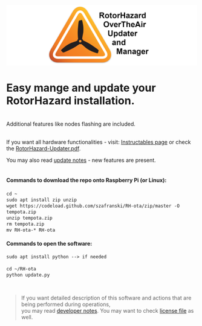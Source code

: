 ![OTA Logo](/resources/ota_logo.png)

# Easy mange and update your RotorHazard installation. 

</br>
Additional features like nodes flashing are included.
</br></br>

If you want all hardware functionalities - visit: [Instructables page](https://www.instructables.com/id/RotorHazard-Updater/)
or check the [RotorHazard-Updater.pdf](/how_to/RotorHazard-Updater.pdf).

You may also read [update notes](update-notes.md) - new features are present.
</br></br>
#### Commands to download the repo onto Raspberry Pi (or Linux):
	cd ~
	sudo apt install zip unzip
	wget https://codeload.github.com/szafranski/RH-ota/zip/master -O tempota.zip
	unzip tempota.zip
	rm tempota.zip
	mv RH-ota-* RH-ota

#### Commands to open the software:
	sudo apt install python --> if needed
	
	cd ~/RH-ota
	python update.py

</br>

>If you want detailed description of this software and actions that are being performed during operations,</br>
>you may read [developer notes](/resources/dev-notes.txt). You may want to check [license file](LICENSE) as well.
